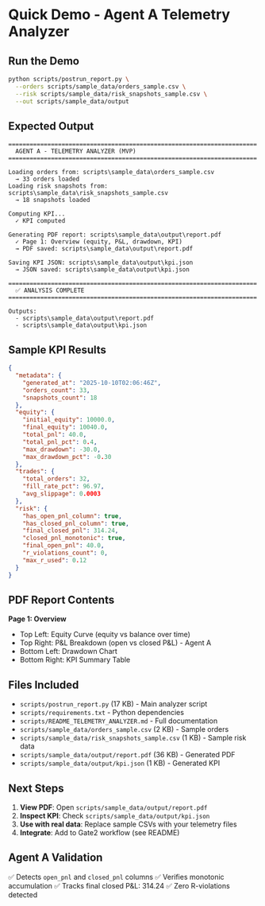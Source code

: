 # Quick Demo - Agent A Telemetry Analyzer

## Run the Demo

```bash
python scripts/postrun_report.py \
  --orders scripts/sample_data/orders_sample.csv \
  --risk scripts/sample_data/risk_snapshots_sample.csv \
  --out scripts/sample_data/output
```

## Expected Output

```
======================================================================
  AGENT A - TELEMETRY ANALYZER (MVP)
======================================================================

Loading orders from: scripts\sample_data\orders_sample.csv
  → 33 orders loaded
Loading risk snapshots from: scripts\sample_data\risk_snapshots_sample.csv
  → 18 snapshots loaded

Computing KPI...
  ✓ KPI computed

Generating PDF report: scripts\sample_data\output\report.pdf
  ✓ Page 1: Overview (equity, P&L, drawdown, KPI)
  → PDF saved: scripts\sample_data\output\report.pdf

Saving KPI JSON: scripts\sample_data\output\kpi.json
  → JSON saved: scripts\sample_data\output\kpi.json

======================================================================
  ✅ ANALYSIS COMPLETE
======================================================================

Outputs:
  - scripts\sample_data\output\report.pdf
  - scripts\sample_data\output\kpi.json
```

## Sample KPI Results

```json
{
  "metadata": {
    "generated_at": "2025-10-10T02:06:46Z",
    "orders_count": 33,
    "snapshots_count": 18
  },
  "equity": {
    "initial_equity": 10000.0,
    "final_equity": 10040.0,
    "total_pnl": 40.0,
    "total_pnl_pct": 0.4,
    "max_drawdown": -30.0,
    "max_drawdown_pct": -0.30
  },
  "trades": {
    "total_orders": 32,
    "fill_rate_pct": 96.97,
    "avg_slippage": 0.0003
  },
  "risk": {
    "has_open_pnl_column": true,
    "has_closed_pnl_column": true,
    "final_closed_pnl": 314.24,
    "closed_pnl_monotonic": true,
    "final_open_pnl": 40.0,
    "r_violations_count": 0,
    "max_r_used": 0.12
  }
}
```

## PDF Report Contents

**Page 1: Overview**
- Top Left: Equity Curve (equity vs balance over time)
- Top Right: P&L Breakdown (open vs closed P&L) - Agent A
- Bottom Left: Drawdown Chart
- Bottom Right: KPI Summary Table

## Files Included

- `scripts/postrun_report.py` (17 KB) - Main analyzer script
- `scripts/requirements.txt` - Python dependencies
- `scripts/README_TELEMETRY_ANALYZER.md` - Full documentation
- `scripts/sample_data/orders_sample.csv` (2 KB) - Sample orders
- `scripts/sample_data/risk_snapshots_sample.csv` (1 KB) - Sample risk data
- `scripts/sample_data/output/report.pdf` (36 KB) - Generated PDF
- `scripts/sample_data/output/kpi.json` (1 KB) - Generated KPI

## Next Steps

1. **View PDF**: Open `scripts/sample_data/output/report.pdf`
2. **Inspect KPI**: Check `scripts/sample_data/output/kpi.json`
3. **Use with real data**: Replace sample CSVs with your telemetry files
4. **Integrate**: Add to Gate2 workflow (see README)

## Agent A Validation

✅ Detects `open_pnl` and `closed_pnl` columns
✅ Verifies monotonic accumulation
✅ Tracks final closed P&L: 314.24
✅ Zero R-violations detected
